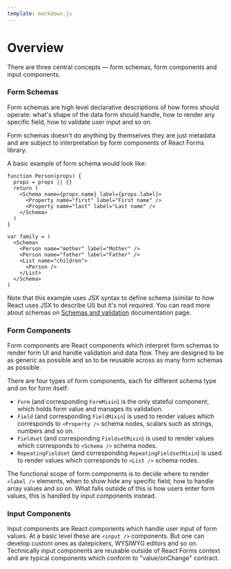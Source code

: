 ```yaml
---
template: markdown.js
---
```


# Overview

There are three central concepts — form schemas, form components and
input components.

### Form Schemas

Form schemas are high level declarative descriptions of how forms should
operate: what's shape of the data form should handle, how to render any specific
field, how to validate user input and so on.

Form schemas doesn't do anything by themselves they are just metadata and are
subject to interpretation by form components of React Forms library.

A basic example of form schema would look like:

```
function Person(props) {
  props = props || {}
  return (
    <Schema name={props.name} label={props.label}>
      <Property name="first" label="First name" />
      <Property name="last" label="Last name" />
    </Schema>
  )
}

var family = (
  <Schema>
    <Person name="mother" label="Mother" />
    <Person name="father" label="Father" />
    <List name="children">
      <Person />
    </List>
  </Schema>
)
```

Note that this example uses JSX syntax to define schema (similar to how React
uses JSX to describe UI) but it's not required. You can read more about schemas
on <a href="/documentation/schema">Schemas and validation</a> documentation
page.

### Form Components

Form components are React components which interpret form schemas to render
form UI and handle validation and data flow. They are designed to be as generic
as possible and so to be reusable across as many form schemas as possible.

There are four types of form components, each for different schema type and on
for form itself:

  * `Form` (and corresponding `FormMixin`) is the only stateful component, which
    holds form value and manages its validation.
  * `Field` (and corresponding `FieldMixin`) is used to render values which
    corresponds to `<Property />` schema nodes, scalars such as strings, numbers
    and so on.
  * `Fieldset` (and corresponding `FieldsetMixin`) is used to render values which
    corresponds to `<Schema />` schema nodes.
  * `RepeatingFieldset` (and corresponding `RepeatingFieldsetMixin`) is used to
    render values which corresponds to `<List />` schema nodes.


The functional scope of form components is to decide where to render `<label />`
elements, when to show hide any specific field, how to handle array values and
so on. What falls outside of this is how users enter form values, this is
handled by input components instead.

### Input Components

Input components are React components which handle user input of form values.
At a basic level these are `<input />` components. But one can develop
custom ones as datepickers, WYSIWYG editors and so on. Technically input
components are reusable outside of React Forms context and are typical
components which conform to "value/onChange" contract.
